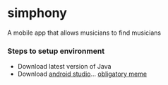 # simphony
A mobile app that allows musicians to find musicians


### Steps to setup environment

- Download latest version of Java
- Download [android studio](https://developer.android.com/studio/)... [obligatory meme](https://pics.me.me/when-you-have-to-use-android-studio-on-your-4gb-60631949.png)